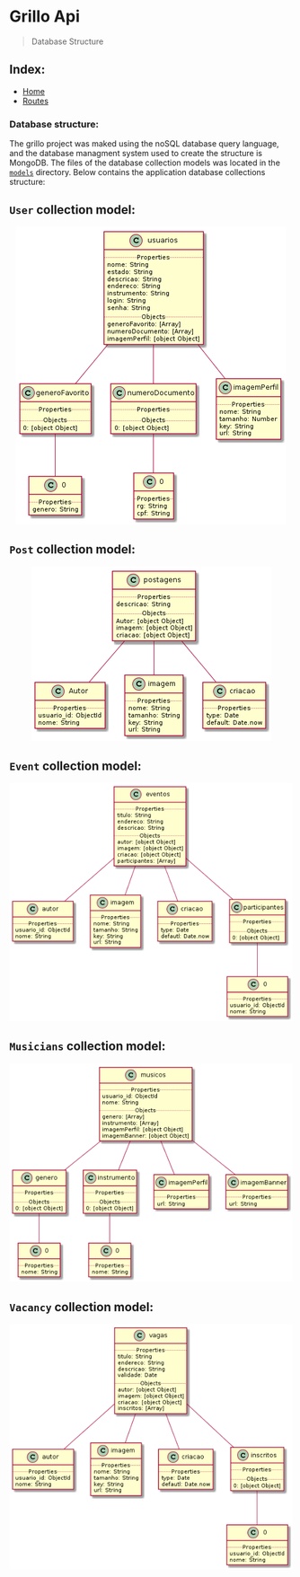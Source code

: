 # Grillo Api

> Database Structure

## Index:
  - [Home](https://github.com/messiasGeovani/grillo-api)
  - [Routes](https://github.com/messiasGeovani/grillo-api/blob/master/wiki/ROUTES.md)

### Database structure:

The grillo project was maked using the noSQL database query language, and the database managment system used to create the structure is MongoDB.
The files of the database collection models was located in the [```models```](https://github.com/messiasGeovani/grillo-api/tree/master/src/models) directory.
Below contains the application database collections structure:

## ```User``` collection model:

<p align="center">
  <img src="./images/usuarios.png">
</p>


## ```Post``` collection model:

<p align="center">
  <img src="./images/postagens.png">
</p>


## ```Event``` collection model:

<p align="center">
  <img src="./images/eventos.png">
</p>


## ```Musicians``` collection model:

<p align="center">
  <img src="./images/musicos.png">
</p>


## ```Vacancy``` collection model:

<p align="center">
  <img src="./images/vagas.png">
</p>
